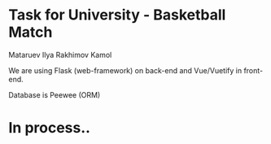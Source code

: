 # Task for University - Basketball Match


Mataruev Ilya 
Rakhimov Kamol


We are using Flask (web-framework) on back-end and Vue/Vuetify in front-end.
 
Database is Peewee (ORM)


# In process..
